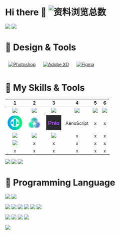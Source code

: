 # Hi there 👋 ![资料浏览总数](https://profile-counter.glitch.me/beanflame/count.svg)
<img width="400" src="https://count.getloli.com/get/@beanflame?theme=gelbooru">
<img width="400" src="https://github-readme-stats.vercel.app/api?username=beanflame&locale=cn&show_icons=true">




# 🌟 **Design & Tools**


<div align="">  
<a href="https://www.adobe.com/in/products/photoshop.html" target="_blank"><img style="margin: 10px" src="https://www.adobe.com/content/dam/acom/one-console/icons_rebrand/ps_appicon.svg" alt="Photoshop" height="50" /></a>
<a href="https://www.adobe.com/in/products/xd.html" target="_blank"><img style="margin: 10px" src="https://profilinator.rishav.dev/skills-assets/adobexd.png" alt="Adobe XD" height="50" /></a>  
<a href="https://www.figma.com/" target="_blank"><img style="margin: 10px" src="https://profilinator.rishav.dev/skills-assets/figma-icon.svg" alt="Figma" height="50" /></a>  
</div>



# 🌟 **My Skills & Tools**
1 | 2 | 3 | 4 | 5 | 6
:---:|:---:|:---:|:---:|:---:|:---:
<img height="48" src="https://profilinator.rishav.dev/skills-assets/cplusplus-original.svg"/> | <img height="48" src="https://profilinator.rishav.dev/skills-assets/csharp-original.svg"/> | <img height="48" src="https://profilinator.rishav.dev/skills-assets/java-original-wordmark.svg"/> | <img height="48" src="https://profilinator.rishav.dev/skills-assets/javascript-original.svg"/> | <img height="48" src="https://profilinator.rishav.dev/skills-assets/python-original.svg"/> | <img height="48" src="https://api.iconify.design/file-icons:vala.svg"/> 
<img height="48" src="images/otne.svg"/> | <img height="48" src="images/BPLM.svg"/>  | <img height="48" src="images/pnlo-logo.svg"/> | AenoScript | x | x
<img height="48" src="https://profilinator.rishav.dev/skills-assets/linux-original.svg"/> | <img height="48" src="https://profilinator.rishav.dev/skills-assets/gnu_bash-icon.svg"/> | <img height="48" src="https://profilinator.rishav.dev/skills-assets/git-scm-icon.svg"/> | x | x | x
<img height="48" src="https://profilinator.rishav.dev/skills-assets/raspberrypi.png"/> | x | x | x | x | x
 x | x | x | x | x | x









 

[![](https://img.shields.io/badge/IDE-Visual%20Studio%20Code-blue?style=flat-square&logo=visual-studio-code&logoColor=ffffff)](https://code.visualstudio.com/)
[![](https://img.shields.io/badge/IDE-VisualStudio-672179?style=flat-square&logo=VisualStudio&logoColor=ffffff)](https://visualstudio.microsoft.com/)
[![](https://img.shields.io/badge/IDE-Vim-019733?style=flat-square&logo=vim&logoColor=ffffff)](https://www.vim.org/) 


# 🌟 **Programming Language**



[![](https://img.shields.io/badge/-Otne-00D682?style=flat-square&logo=Otne&logoColor=white)]()
[![](https://img.shields.io/badge/-bplm-47C119?style=flat-square&logo=b&logoColor=white)](https://bplm.vercel.app/) 

[![](https://img.shields.io/badge/-C/C++-007EC6?style=flat-square&logo=c&logoColor=fff)](https://www.cplusplus.com/)
[![](https://img.shields.io/badge/-CSharp-47C119?style=flat-square&logo=CSharp&logoColor=white)](https://CSharp.org/)
[![](https://img.shields.io/badge/-Java-E6882E?style=flat-square&logo=java&logoColor=fff)](https://www.java.com/zh-CN/)
[![](https://img.shields.io/badge/-JavaScript-f7e018?style=flat-square&logo=javascript&logoColor=white)](https://www.ecma-international.org/)
[![](https://img.shields.io/badge/-Python-3e74a2?style=flat-square&logo=Python&logoColor=fff)](https://www.python.org/)
[![](https://img.shields.io/badge/-Vala-934EC5?style=flat-square&logo=V&logoColor=fff)](https://wiki.gnome.org/Projects/Vala/)

[![](https://img.shields.io/badge/-Linux-fcc624?style=flat-square&logo=linux&logoColor=white)](https://www.linuxfoundation.org/)
[![](https://img.shields.io/badge/-Git-f05032?style=flat-square&logo=git&logoColor=white)](https://git-scm.com/)
[![](https://img.shields.io/badge/-Xmake-22A079?style=flat-square&logo=Xmake&logoColor=white)](https://xmake.io/) 
[![](https://img.shields.io/badge/-Cmake-CC3333?style=flat-square&logo=Cmake&logoColor=white)](https://cmake.org/)
















<img  src="https://github-readme-stats.vercel.app/api/top-langs/?username=beanflame&locale=cn&langs_count=10000&layout=compact">







<!-- 

<img height="64" src=""/> <img height="64" src=""/> <img height="64" src=""/> <img width="64" src=""/>

 <img height="64" src="images/Frigate.png"/> 
<img height="64" src="images/xcache-logo.svg"/>
<img height="64" src="images/OrangeCode.svg"/>
<img width="64" src="images/Honkai.png"/>

 [![](https://img.shields.io/badge/-Golang-007D9C?style=flat-square&logo=go&logoColor=fff)](https://golang.google.cn/)

<a href="https://www.adobe.com/in/products/photoshop.html" target="_blank"><img style="margin: 10px" src="https://profilinator.rishav.dev/skills-assets/photoshop-plain.svg" alt="Photoshop" height="50" /></a>  

<a href="https://www.adobe.com/in/products/indesign.html" target="_blank"><img style="margin: 10px" src="https://profilinator.rishav.dev/skills-assets/adobeindesign.svg" alt="Adobe InDesign" height="50" /></a>  

<a href="https://www.adobe.com/in/products/illustrator.html" target="_blank"><img style="margin: 10px" src="https://profilinator.rishav.dev/skills-assets/adobe_illustrator-icon.svg" alt="Illustrator" height="50" /></a>  

 
<img align="right" src="https://github-readme-stats.vercel.app/api?username=beanflame&locale=cn&show_icons=true&count_private=true&theme=react&hide_border=true&bg_color=011C32" />



![:name](https://count.getloli.com/get/@beanflame)  

# zh_cn 
[![Top Langs](https://github-readme-stats.vercel.app/api/top-langs/?username=beanflame&locale=cn&langs_count=8&layout=compact&theme=react&hide_border=true&bg_color=011C32)](https://github.com/beanflame/)
-->


